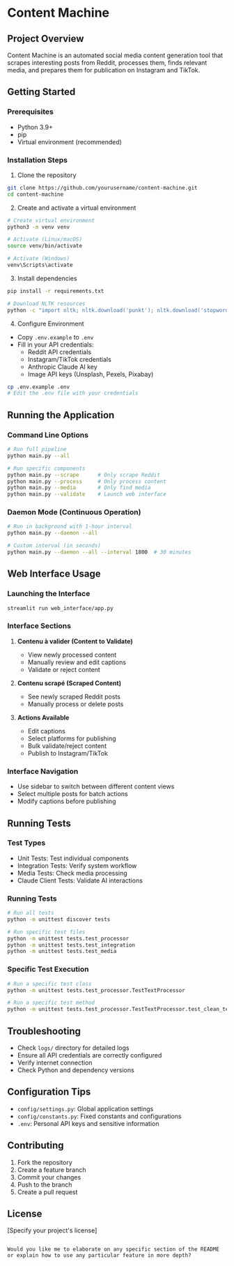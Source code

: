# Content Machine

## Project Overview

Content Machine is an automated social media content generation tool that scrapes interesting posts from Reddit, processes them, finds relevant media, and prepares them for publication on Instagram and TikTok.

## Getting Started

### Prerequisites

- Python 3.9+
- pip
- Virtual environment (recommended)

### Installation Steps

1. Clone the repository

```bash
git clone https://github.com/yourusername/content-machine.git
cd content-machine
```

2. Create and activate a virtual environment

```bash
# Create virtual environment
python3 -m venv venv

# Activate (Linux/macOS)
source venv/bin/activate

# Activate (Windows)
venv\Scripts\activate
```

3. Install dependencies

```bash
pip install -r requirements.txt

# Download NLTK resources
python -c "import nltk; nltk.download('punkt'); nltk.download('stopwords'); nltk.download('wordnet')"
```

4. Configure Environment

- Copy `.env.example` to `.env`
- Fill in your API credentials:
  - Reddit API credentials
  - Instagram/TikTok credentials
  - Anthropic Claude AI key
  - Image API keys (Unsplash, Pexels, Pixabay)

```bash
cp .env.example .env
# Edit the .env file with your credentials
```

## Running the Application

### Command Line Options

```bash
# Run full pipeline
python main.py --all

# Run specific components
python main.py --scrape      # Only scrape Reddit
python main.py --process     # Only process content
python main.py --media       # Only find media
python main.py --validate    # Launch web interface
```

### Daemon Mode (Continuous Operation)

```bash
# Run in background with 1-hour interval
python main.py --daemon --all

# Custom interval (in seconds)
python main.py --daemon --all --interval 1800  # 30 minutes
```

## Web Interface Usage

### Launching the Interface

```bash
streamlit run web_interface/app.py
```

### Interface Sections

1. **Contenu à valider (Content to Validate)**

   - View newly processed content
   - Manually review and edit captions
   - Validate or reject content

2. **Contenu scrapé (Scraped Content)**

   - See newly scraped Reddit posts
   - Manually process or delete posts

3. **Actions Available**
   - Edit captions
   - Select platforms for publishing
   - Bulk validate/reject content
   - Publish to Instagram/TikTok

### Interface Navigation

- Use sidebar to switch between different content views
- Select multiple posts for batch actions
- Modify captions before publishing

## Running Tests

### Test Types

- Unit Tests: Test individual components
- Integration Tests: Verify system workflow
- Media Tests: Check media processing
- Claude Client Tests: Validate AI interactions

### Running Tests

```bash
# Run all tests
python -m unittest discover tests

# Run specific test files
python -m unittest tests.test_processor
python -m unittest tests.test_integration
python -m unittest tests.test_media
```

### Specific Test Execution

```bash
# Run a specific test class
python -m unittest tests.test_processor.TestTextProcessor

# Run a specific test method
python -m unittest tests.test_processor.TestTextProcessor.test_clean_text
```

## Troubleshooting

- Check `logs/` directory for detailed logs
- Ensure all API credentials are correctly configured
- Verify internet connection
- Check Python and dependency versions

## Configuration Tips

- `config/settings.py`: Global application settings
- `config/constants.py`: Fixed constants and configurations
- `.env`: Personal API keys and sensitive information

## Contributing

1. Fork the repository
2. Create a feature branch
3. Commit your changes
4. Push to the branch
5. Create a pull request

## License

[Specify your project's license]

```

Would you like me to elaborate on any specific section of the README or explain how to use any particular feature in more depth?
```
